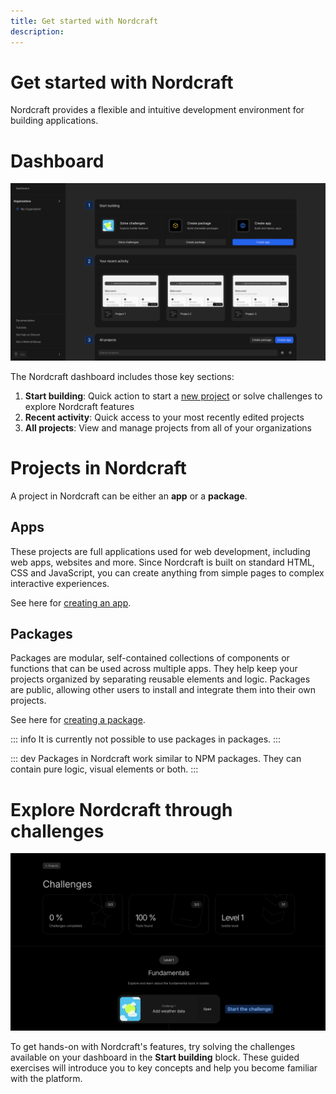 ```yaml
---
title: Get started with Nordcraft
description:
---
```


# Get started with Nordcraft
Nordcraft provides a flexible and intuitive development environment for building applications.

# Dashboard
![Dashboard|16/9](dashboard.webp)

The Nordcraft dashboard includes those key sections:

1. **Start building**: Quick action to start a [new project](/get-started/create-a-project) or solve challenges to explore Nordcraft features
2. **Recent activity**: Quick access to your most recently edited projects
3. **All projects**: View and manage projects from all of your organizations

# Projects in Nordcraft
A project in Nordcraft can be either an **app** or a **package**.

## Apps
These projects are full applications used for web development, including web apps, websites and more. Since Nordcraft is built on standard HTML, CSS and JavaScript, you can create anything from simple pages to complex interactive experiences.

See here for [creating an app](/get-started/create-a-project#create-an-app).

## Packages
Packages are modular, self-contained collections of components or functions that can be used across multiple apps. They help keep your projects organized by separating reusable elements and logic. Packages are public, allowing other users to install and integrate them into their own projects.

See here for [creating a package](/get-started/create-a-project#create-a-package).

::: info
It is currently not possible to use packages in packages.
:::

::: dev
Packages in Nordcraft work similar to NPM packages. They can contain pure logic, visual elements or both.
:::

# Explore Nordcraft through challenges
![Challenges|16/9](challenges.webp)

To get hands-on with Nordcraft's features, try solving the challenges available on your dashboard in the **Start building** block. These guided exercises will introduce you to key concepts and help you become familiar with the platform.
